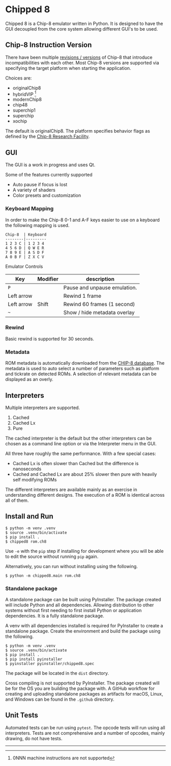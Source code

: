 # Chipped 8

Chipped 8 is a Chip-8 emulator written in Python. It is designed to have the
GUI decoupled from the core system allowing different GUI's to be used.

## Chip-8 Instruction Version

There have been multiple [revisions / versions](https://chip-8.github.io) of
Chip-8 that introduce incompatibilities with each other. Most Chip-8 versions
are supported via specifying the target platform when starting the application.

Choices are:

- originalChip8
- hybridVIP [^1]
- modernChip8
- chip48
- superchip1
- superchip
- xochip

The default is originalChip8. The platform specifies behavior flags as
defined by the [Chip-8 Research Facility](https://github.com/chip-8/chip-8-database).

## GUI

The GUI is a work in progress and uses Qt.

Some of the features currently supported

- Auto pause if focus is lost
- A variety of shaders
- Color presets and customization

### Keyboard Mapping

In order to make the Chip-8 0-1 and A-F keys easier to use on a keyboard the
following mapping is used.

```
Chip-8  | Keyboard
--------|---------
1 2 3 C | 1 2 3 4
4 5 6 D | Q W E R
7 8 9 E | A S D F
A 0 B F | Z X C V
```

Emulator Controls

Key        | Modifier | description
---------- | -------- | -----------
`P`        |          | Pause and unpause emulation.
Left arrow |          | Rewind 1 frame
Left arrow | Shift    | Rewind 60 frames (1 second)
`~`        |          | Show / hide metadata overlay


### Rewind

Basic rewind is supported for 30 seconds.


### Metadata

ROM metadata is automatically downloaded from the [CHIP-8
database](https://github.com/chip-8/chip-8-database). The metadata is used to
auto select a number of parameters such as platform and tickrate on detected
ROMs. A selection of relevant metadata can be displayed as an overly.

## Interpreters

Multiple interpreters are supported.

1. Cached
2. Cached Lx
3. Pure

The cached interpreter is the default but the other interpreters
can be chosen as a command line option or via the Interpreter menu
in the GUI.

All three have roughly the same performance. With a few special cases:
* Cached Lx is often slower than Cached but the difference is nanoseconds
* Cached and Cached Lx are about 25% slower then pure with heavily self modifying ROMs

The different interpreters are available mainly as an exercise in understanding different
designs. The execution of a ROM is identical across all of them.

## Install and Run

```
$ python -m venv .venv
$ source .venv/bin/activate
$ pip install .
$ chipped8 rom.ch8
```

Use `-e` with the `pip` step if installing for development where you will be able
to edit the source without running `pip` again.

Alternatively, you can run without installing using the following.

```
$ python -m chipped8.main rom.ch8
```

### Standalone package

A standalone package can be built using PyInstaller. The package created will
include Python and all dependencies. Allowing distribution to other systems
without first needing to first install Python or application dependencies. It
is a fully standalone package.

A venv with all dependencies installed is required for PyInstaller
to create a standalone package. Create the environment and build the
package using the following.

```
$ python -m venv .venv
$ source .venv/bin/activate
$ pip install .
$ pip install pyinstaller
$ pyinstaller pyinstaller/chipped8.spec
```

The package will be located in the `dist` directory.

Cross compiling is not supported by PyInstaller. The package created will
be for the OS you are building the package with. A GitHub workflow for creating
and uploading standalone packages as artifacts for macOS, Linux, and Windows
can be found in the `.github` directory.

## Unit Tests

Automated tests can be run using `pytest`. The opcode tests will run using all
interpreters. Tests are not comprehensive and a number of opcodes, mainly drawing,
do not have tests.

---

[^1]: 0NNN machine instructions are not supported
